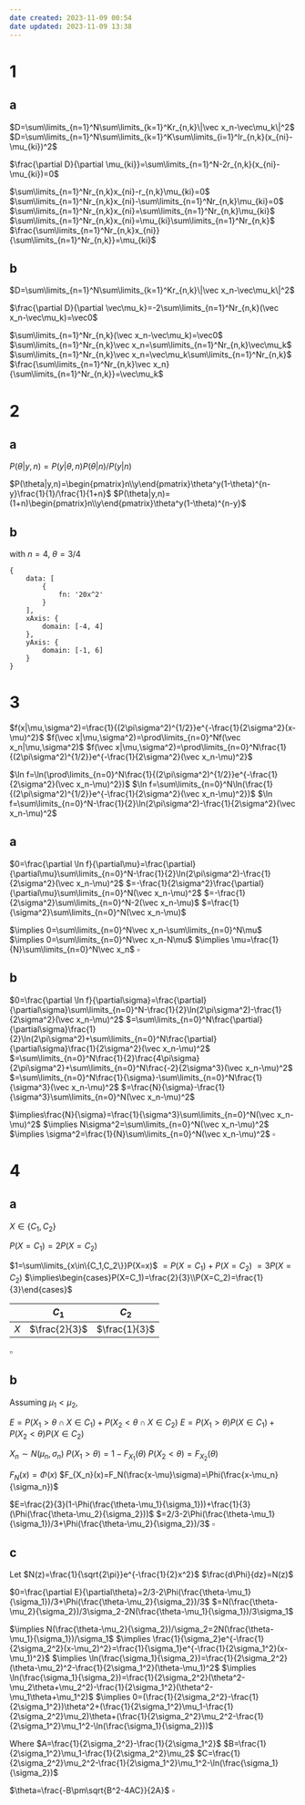 ```yaml
---
date created: 2023-11-09 00:54
date updated: 2023-11-09 13:38
---
```


# 1

## a

$D=\sum\limits_{n=1}^N\sum\limits_{k=1}^Kr_{n,k}\|\vec x_n-\vec\mu_k\|^2$
$D=\sum\limits_{n=1}^N\sum\limits_{k=1}^K\sum\limits_{i=1}^Ir_{n,k}(x_{ni}-\mu_{ki})^2$

$\frac{\partial D}{\partial \mu_{ki}}=\sum\limits_{n=1}^N-2r_{n,k}(x_{ni}-\mu_{ki})=0$

$\sum\limits_{n=1}^Nr_{n,k}x_{ni}-r_{n,k}\mu_{ki}=0$
$\sum\limits_{n=1}^Nr_{n,k}x_{ni}-\sum\limits_{n=1}^Nr_{n,k}\mu_{ki}=0$
$\sum\limits_{n=1}^Nr_{n,k}x_{ni}=\sum\limits_{n=1}^Nr_{n,k}\mu_{ki}$
$\sum\limits_{n=1}^Nr_{n,k}x_{ni}=\mu_{ki}\sum\limits_{n=1}^Nr_{n,k}$
$\frac{\sum\limits_{n=1}^Nr_{n,k}x_{ni}}{\sum\limits_{n=1}^Nr_{n,k}}=\mu_{ki}$

## b

$D=\sum\limits_{n=1}^N\sum\limits_{k=1}^Kr_{n,k}\|\vec x_n-\vec\mu_k\|^2$

$\frac{\partial D}{\partial \vec\mu_k}=-2\sum\limits_{n=1}^Nr_{n,k}(\vec x_n-\vec\mu_k)=\vec0$

$\sum\limits_{n=1}^Nr_{n,k}(\vec x_n-\vec\mu_k)=\vec0$
$\sum\limits_{n=1}^Nr_{n,k}\vec x_n=\sum\limits_{n=1}^Nr_{n,k}\vec\mu_k$
$\sum\limits_{n=1}^Nr_{n,k}\vec x_n=\vec\mu_k\sum\limits_{n=1}^Nr_{n,k}$
$\frac{\sum\limits_{n=1}^Nr_{n,k}\vec x_n}{\sum\limits_{n=1}^Nr_{n,k}}=\vec\mu_k$

# 2

## a

$P(\theta|y,n)= P(y|\theta,n)P(\theta|n)/P(y|n)$

$P(\theta|y,n)=\begin{pmatrix}n\\y\end{pmatrix}\theta^y(1-\theta)^{n-y}\frac{1}{1}/\frac{1}{1+n}$
$P(\theta|y,n)=(1+n)\begin{pmatrix}n\\y\end{pmatrix}\theta^y(1-\theta)^{n-y}$

## b

with $n=4$, $\theta=3/4$

```function-plot
{
	data: [
		{
			fn: '20x^2'
		}
	],
	xAxis: {
		domain: [-4, 4]
	},
	yAxis: {
		domain: [-1, 6]
	}
}
```

# 3

$f(x|\mu,\sigma^2)=\frac{1}{(2\pi\sigma^2)^{1/2}}e^{-\frac{1}{2\sigma^2}(x-\mu)^2}$
$f(\vec x|\mu,\sigma^2)=\prod\limits_{n=0}^Nf(\vec x_n|\mu,\sigma^2)$
$f(\vec x|\mu,\sigma^2)=\prod\limits_{n=0}^N\frac{1}{(2\pi\sigma^2)^{1/2}}e^{-\frac{1}{2\sigma^2}(\vec x_n-\mu)^2}$

$\ln f=\ln(\prod\limits_{n=0}^N\frac{1}{(2\pi\sigma^2)^{1/2}}e^{-\frac{1}{2\sigma^2}(\vec x_n-\mu)^2})$
$\ln f=\sum\limits_{n=0}^N\ln(\frac{1}{(2\pi\sigma^2)^{1/2}}e^{-\frac{1}{2\sigma^2}(\vec x_n-\mu)^2})$
$\ln f=\sum\limits_{n=0}^N-\frac{1}{2}\ln(2\pi\sigma^2)-\frac{1}{2\sigma^2}(\vec x_n-\mu)^2$

## a

$0=\frac{\partial \ln f}{\partial\mu}=\frac{\partial}{\partial\mu}\sum\limits_{n=0}^N-\frac{1}{2}\ln(2\pi\sigma^2)-\frac{1}{2\sigma^2}(\vec x_n-\mu)^2$
$=-\frac{1}{2\sigma^2}\frac{\partial}{\partial\mu}\sum\limits_{n=0}^N(\vec x_n-\mu)^2$
$=-\frac{1}{2\sigma^2}\sum\limits_{n=0}^N-2(\vec x_n-\mu)$
$=\frac{1}{\sigma^2}\sum\limits_{n=0}^N(\vec x_n-\mu)$

$\implies 0=\sum\limits_{n=0}^N\vec x_n-\sum\limits_{n=0}^N\mu$
$\implies 0=\sum\limits_{n=0}^N\vec x_n-N\mu$
$\implies \mu=\frac{1}{N}\sum\limits_{n=0}^N\vec x_n$
$\square$

## b

$0=\frac{\partial \ln f}{\partial\sigma}=\frac{\partial}{\partial\sigma}\sum\limits_{n=0}^N-\frac{1}{2}\ln(2\pi\sigma^2)-\frac{1}{2\sigma^2}(\vec x_n-\mu)^2$
$=\sum\limits_{n=0}^N\frac{\partial}{\partial\sigma}\frac{1}{2}\ln(2\pi\sigma^2)+\sum\limits_{n=0}^N\frac{\partial}{\partial\sigma}\frac{1}{2\sigma^2}(\vec x_n-\mu)^2$
$=\sum\limits_{n=0}^N\frac{1}{2}\frac{4\pi\sigma}{2\pi\sigma^2}+\sum\limits_{n=0}^N\frac{-2}{2\sigma^3}(\vec x_n-\mu)^2$
$=\sum\limits_{n=0}^N\frac{1}{\sigma}-\sum\limits_{n=0}^N\frac{1}{\sigma^3}(\vec x_n-\mu)^2$
$=\frac{N}{\sigma}-\frac{1}{\sigma^3}\sum\limits_{n=0}^N(\vec x_n-\mu)^2$

$\implies\frac{N}{\sigma}=\frac{1}{\sigma^3}\sum\limits_{n=0}^N(\vec x_n-\mu)^2$
$\implies N\sigma^2=\sum\limits_{n=0}^N(\vec x_n-\mu)^2$
$\implies \sigma^2=\frac{1}{N}\sum\limits_{n=0}^N(\vec x_n-\mu)^2$
$\square$

# 4

## a

$X\in\{C_1,C_2\}$

$P(X=C_1)=2P(X=C_2)$

$1=\sum\limits_{x\in\{C_1,C_2\}}P(X=x)$
$=P(X=C_1)+P(X=C_2)$
$=3P(X=C_2)$
$\implies\begin{cases}P(X=C_1)=\frac{2}{3}\\P(X=C_2)=\frac{1}{3}\end{cases}$

|     | $C_1$         | $C_2$         |
| --- | ------------- | ------------- |
| $X$ | $\frac{2}{3}$ | $\frac{1}{3}$ |
$\square$

## b

Assuming $\mu_1<\mu_2$,

$E=P(X_1>\theta\cap X\in C_1)+P(X_2<\theta\cap X\in C_2)$
$E=P(X_1>\theta)P(X\in C_1)+P(X_2<\theta)P(X\in C_2)$

$X_n\sim N(\mu_n,\sigma_n)$
$P(X_1>\theta)=1-F_{X_1}(\theta)$
$P(X_2<\theta)=F_{X_2}(\theta)$

$F_N(x)=\Phi(x)$
$F_{X_n}(x)=F_N(\frac{x-\mu}\sigma)=\Phi(\frac{x-\mu_n}{\sigma_n})$

$E=\frac{2}{3}(1-\Phi(\frac{\theta-\mu_1}{\sigma_1}))+\frac{1}{3}(\Phi(\frac{\theta-\mu_2}{\sigma_2}))$
$=2/3-2\Phi(\frac{\theta-\mu_1}{\sigma_1})/3+\Phi(\frac{\theta-\mu_2}{\sigma_2})/3$
$\square$

## c

Let $N(z)=\frac{1}{\sqrt{2\pi}}e^{-\frac{1}{2}x^2}$
$\frac{d\Phi}{dz}=N(z)$

$0=\frac{\partial E}{\partial\theta}=2/3-2\Phi(\frac{\theta-\mu_1}{\sigma_1})/3+\Phi(\frac{\theta-\mu_2}{\sigma_2})/3$
$=N(\frac{\theta-\mu_2}{\sigma_2})/3\sigma_2-2N(\frac{\theta-\mu_1}{\sigma_1})/3\sigma_1$

$\implies N(\frac{\theta-\mu_2}{\sigma_2})/\sigma_2=2N(\frac{\theta-\mu_1}{\sigma_1})/\sigma_1$
$\implies \frac{1}{\sigma_2}e^{-\frac{1}{2\sigma_2^2}(x-\mu_2)^2}=\frac{1}{\sigma_1}e^{-\frac{1}{2\sigma_1^2}(x-\mu_1)^2}$
$\implies \ln(\frac{\sigma_1}{\sigma_2})=\frac{1}{2\sigma_2^2}(\theta-\mu_2)^2-\frac{1}{2\sigma_1^2}(\theta-\mu_1)^2$
$\implies \ln(\frac{\sigma_1}{\sigma_2})=\frac{1}{2\sigma_2^2}(\theta^2-\mu_2\theta+\mu_2^2)-\frac{1}{2\sigma_1^2}(\theta^2-\mu_1\theta+\mu_1^2)$
$\implies 0=(\frac{1}{2\sigma_2^2}-\frac{1}{2\sigma_1^2})\theta^2+(\frac{1}{2\sigma_1^2}\mu_1-\frac{1}{2\sigma_2^2}\mu_2)\theta+(\frac{1}{2\sigma_2^2}\mu_2^2-\frac{1}{2\sigma_1^2}\mu_1^2-\ln(\frac{\sigma_1}{\sigma_2}))$

Where
$A=\frac{1}{2\sigma_2^2}-\frac{1}{2\sigma_1^2}$
$B=\frac{1}{2\sigma_1^2}\mu_1-\frac{1}{2\sigma_2^2}\mu_2$
$C=\frac{1}{2\sigma_2^2}\mu_2^2-\frac{1}{2\sigma_1^2}\mu_1^2-\ln(\frac{\sigma_1}{\sigma_2})$

$\theta=\frac{-B\pm\sqrt{B^2-4AC}}{2A}$
$\square$
